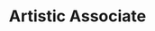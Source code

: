 ---
layout: company
name: Chris Aruffo
title: Artistic Associate
photo: /assets/images/Chris_Aruffo.JPG
bio: Dr. Christopher Aruffo has performed in and directed more than 60 plays in the US, the UK, and Canada. Currently based in Chicago, Chris has taught acting classes and workshops for more than 13 years, and is the author of A Rational Guide to Verse - Scansion Made Simple, a guide to Shakespearean language. He is a dialect coach and voiceover artist, and has recorded thirteen volumes of the Edgar Allan Poe Audiobook Collection. He earned his Master of Fine Arts in Acting Performance from the University of Florida and his Ph.D. from McMaster University.  Chris’s TEDx talk, explaining why people talk with an accent, can be seen on YouTube.
---